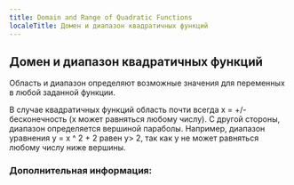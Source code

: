 ```yaml
---
title: Domain and Range of Quadratic Functions
localeTitle: Домен и диапазон квадратичных функций
---
```

## Домен и диапазон квадратичных функций

Область и диапазон определяют возможные значения для переменных в любой заданной функции.

В случае квадратичных функций область почти всегда x = +/- бесконечность (x может равняться любому числу). С другой стороны, диапазон определяется вершиной параболы. Например, диапазон уравнения y = x ^ 2 + 2 равен y> 2, так как y не может равняться любому числу ниже вершины.

### Дополнительная информация: